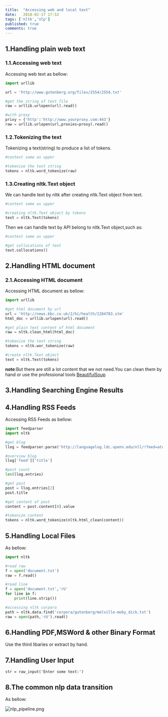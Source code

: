 ```yaml
---
title:  "Accessing web and local text"
date:   2018-02-17 17:52
tags: ['nltk','nlp']
published: true
comments: true
---
```


## 1.Handling plain web text

### 1.1.Accessing web text

  Accessing web text as bellow:

```python
import urllib

url = 'http://www.gutenberg.org/files/2554/2554.txt'

#get the string of text file
raw = urllib.urlopen(url).read()

#with proxy
prixy = {'http':'http://www.yourproxy.com:443'}
raw = urllib.urlopen(url,proxies=proxy).read()
```

### 1.2.Tokenizing the text

  Tokenizing a text(string) to produce a list of tokens.

```python
#context same as upper

#tokenize the text string
tokens = nltk.word_tokenize(raw)
```

### 1.3.Creating nltk.Text object

  We can handle text by nltk after creating nltk.Text object from text.

```python
#context same as upper

#creating nltk.Text object by tokens
text = nltk.Text(tokens)
```

  Then we can handle text by API belong to nltk.Text object,such as:

```python
#context same as upper

#get collocations of text
text.collocations()
```

## 2.Handling HTML document

### 2.1.Accessing HTML document

  Accessing HTML document as bellow:

```python
import urllib

#get html document by url
url = 'http://news.bbc.co.uk/2/hi/health/2284783.stm'
html_doc = urllib.urlopen(url).read()

#get plain text content of html document
raw = nltk.clean_html(html_doc)

#tokenize the text string
tokens = nltk.wor_tokenize(raw)

#create nltk.Text object
text = nltk.Text(tokens)

```

  **note**:But there are still a lot content that we not need.You can clean them by hand or use the professional tools [BeautifulSoup](http://www.crummy.com/software/BeautifulSoup)

## 3.Handling Searching Engine Results

## 4.Handling RSS Feeds

  Accessing RSS Feeds as bellow:
 
```python
import feedparser
import nltk

#get blog
llog = feedparser.parse('http://languagelog.ldc.upenn.edu/nll/!feed=atom')

#overview blog
llog['feed']['title']

#post count
len(llog.entries)

#get post
post = llog.entries[2]
post.title

#get content of post
content = post.content[0].value

#tokenize content
tokens = nltk.word_tokenize(nltk.html_clean(content))

```

## 5.Handling Local Files

  As bellow:

```python
import nltk

#read raw 
f = open('document.txt')
raw = f.read()

#read line
f = open('document.txt','rU'
for line in f:
	print(line.strip())

#accessing nltk corpora
path = nltk.data.find('corpora/gutenberg/melville-moby_dick.txt')
raw = open(path,'rU').read()
```

## 6.Handling PDF,MSWord & other Binary Format

  Use the third libaries or extract by hand.

## 7.Handling User Input

`str = raw_input('Enter some text:')`

## 8.The common nlp data transition

  As bellow:

![nlp_pipeline.png](http://user-image.logdown.io/user/42476/blog/39034/post/5845970/LJHjWQYhRbCAbkJaSdSJ_nlp_pipeline.png)
